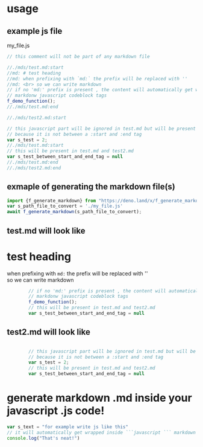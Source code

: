 # usage
## example js file 
my_file.js
```javascript 
// this comment will not be part of any markdown file

//./mds/test.md:start
//md: # test heading
//md: when prefixing with `md:` the prefix will be replaced with ''
//md: <br> so we can write markdown 
// if no 'md:' prefix is present , the content will automatically get wrapped between 
// markdonw javascript codeblock tags
f_demo_function(); 
//./mds/test.md:end

//./mds/test2.md:start

// this javascript part will be ignored in test.md but will be present in test2.md
// because it is not between a :start and :end tag
var s_test = 2;
//./mds/test.md:start
// this will be present in test.md and test2.md
var s_test_between_start_and_end_tag = null 
//./mds/test.md:end
//./mds/test2.md:end
```
## exmaple of generating the markdown file(s)
```javascript
import {f_generate_markdown} from "https://deno.land/x/f_generate_markdown@[version]/mod.ts";
var s_path_file_to_convert = './my_file.js'
await f_generate_markdown(s_path_file_to_convert);

```
## test.md will look like 
<!-- {"s_msg":"this file was automatically generated","s_by":"f_generate_readme.module.js","s_ts_created":"Wed Feb 22 2023 17:20:19 GMT+0100 (Central European Standard Time)","n_ts_created":1677082819393} -->
# test heading
when prefixing with `md:` the prefix will be replaced with ''
<br> so we can write markdown
```javascript
        // if no 'md:' prefix is present , the content will automatically get wrapped between 
        // markdonw javascript codeblock tags
        f_demo_function(); 
        // this will be present in test.md and test2.md
        var s_test_between_start_and_end_tag = null 
```

## test2.md will look like 
<!-- {"s_msg":"this file was automatically generated","s_by":"f_generate_readme.module.js","s_ts_created":"Wed Feb 22 2023 17:20:19 GMT+0100 (Central European Standard Time)","n_ts_created":1677082819394} -->
```javascript

        // this javascript part will be ignored in test.md but will be present in test2.md
        // because it is not between a :start and :end tag
        var s_test = 2;
        // this will be present in test.md and test2.md
        var s_test_between_start_and_end_tag = null 
```

# generate markdown .md inside your javascript .js code!
```javascript
var s_text = "for example write js like this"
// it will automatically get wrapped inside ```javascript ``` markdown code tags
console.log("That's neat!")
```